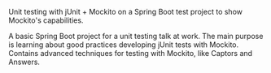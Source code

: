 Unit testing with jUnit + Mockito on a Spring Boot test project to show Mockito's capabilities.

A basic Spring Boot project for a unit testing talk at work. The main purpose is learning about good practices developing jUnit tests with Mockito. 
Contains advanced techniques for testing with Mockito, like Captors and Answers.
